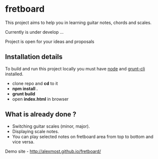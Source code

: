 fretboard 
=========

This project aims to help you in learning guitar notes, chords and scales.

Currently is under develop ...

Project is open for your ideas and proposals

## Installation details
To build and run this project locally you must have [node](http://nodejs.org/) and [grunt-cli](http://gruntjs.com/) installed.

* clone repo and **cd** to it
* **npm install .**
* **grunt build**
* open **index.html** in browser


## What is already done ?
* Switching guitar scales (minor, major).
* Displaying scale notes.
* You can play selected notes on fretboard area from top to bottom and vice versa.

Demo site - http://alexmost.github.io/fretboard/


